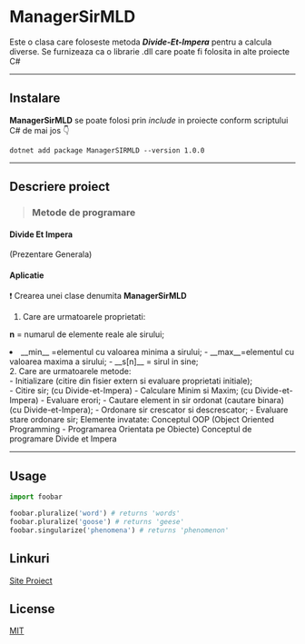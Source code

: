 # ManagerSirMLD

  Este o clasa care foloseste metoda ***Divide-Et-Impera*** pentru a calcula diverse. Se furnizeaza ca o librarie .dll care poate fi folosita in alte proiecte C#
  
  <hr>

## Instalare

__ManagerSirMLD__ se poate folosi prin *include* in proiecte conform scriptului C# de mai jos :point_down:
                           
  ```.NET CLI
  dotnet add package ManagerSIRMLD --version 1.0.0
   ```
-----------------------------------------------------------------------------------------------
## Descriere proiect
 
 > ### Metode de programare

  #### Divide Et Impera <br>

(Prezentare Generala)<br>
  #### Aplicatie

:exclamation: Crearea unei clase denumita __ManagerSirMLD__ <br>
  1. Care are urmatoarele proprietati: <br>

   
  **n** = numarul de elemente reale ale sirului; 
<li>    __min__ =elementul cu valoarea minima a sirului; 
 -      __max__=elementul cu valoarea maxima a sirului; 
 -      __s[n]__ = sirul in sine; 
  <br>
  2. Care are urmatoarele metode: <br>
  - Initializare (citire din fisier extern si evaluare proprietati initiale); <br>
  - Citire sir; (cu Divide-et-Impera)
  - Calculare Minim si Maxim; (cu Divide-et-Impera)
  -  Evaluare erori; 
  -  Cautare element in sir ordonat (cautare binara) (cu Divide-et-Impera);  
  -  Ordonare sir crescator si descrescator; 
  -  Evaluare stare ordonare sir; 
Elemente invatate:
   Conceptul OOP (Object Oriented Programming - Programarea Orientata pe Obiecte)
   Conceptul de programare Divide et Impera

<hr>

## Usage

```python
import foobar

foobar.pluralize('word') # returns 'words'
foobar.pluralize('goose') # returns 'geese'
foobar.singularize('phenomena') # returns 'phenomenon'
```

## Linkuri
[Site Proiect](http://veng.ro/managersirmld/)

## License
[MIT](https://choosealicense.com/licenses/mit/)
